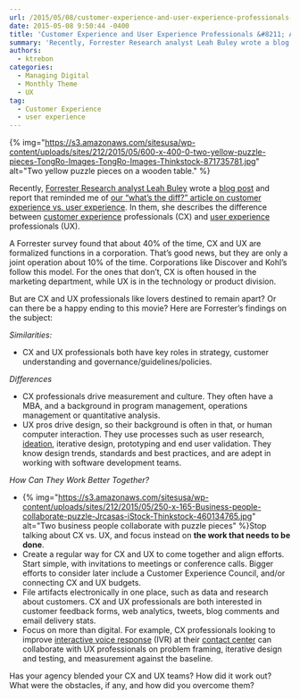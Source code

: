 ```yaml
---
url: /2015/05/08/customer-experience-and-user-experience-professionals-a-match-made-in-heaven/
date: 2015-05-08 9:50:44 -0400
title: 'Customer Experience and User Experience Professionals &#8211; A Match Made in Heaven!'
summary: 'Recently, Forrester Research analyst Leah Buley wrote a blog post and report that reminded me of our &#8220;what&#8217;s the diff?&#8221; article on customer experience vs. user experience. In them, she describes the difference between customer experience professionals (CX) and user experience professionals (UX). A Forrester survey found that about 40% of the time, CX and UX are'
authors:
  - ktrebon
categories:
  - Managing Digital
  - Monthly Theme
  - UX
tag:
  - Customer Experience
  - user experience
---
```


{% img="https://s3.amazonaws.com/sitesusa/wp-content/uploads/sites/212/2015/05/600-x-400-0-two-yellow-puzzle-pieces-TongRo-Images-TongRo-Images-Thinkstock-871735781.jpg" alt="Two yellow puzzle pieces on a wooden table." %} 

Recently, [Forrester Research analyst Leah Buley](https://www.forrester.com/leah-buley "Link to Forrester research and bio Leah Buley ") wrote a [blog post](http://blogs.forrester.com/leah_buley/15-04-24-whats_in_a_name_between_cx_and_ux_a_lot "Link to Leah Buley Forrester Blog Post") and report that reminded me of [our &#8220;what&#8217;s the diff?&#8221; article on customer experience vs. user experience](https://www.WHATEVER/2014/07/07/user-experience-ux-vs-customer-experience-cx-whats-the-dif/ "DigitalGov article on customer experience vs. user experience"). In them, she describes the difference between [customer experience](https://www.WHATEVER/2015/04/08/monthly-theme-how-federal-contact-centers-deliver-great-customer-service/ "Digital Gov material on customer experience") professionals (CX) and [user experience](https://www.WHATEVER/category/ux/ "Digital Gov material on user experience ") professionals (UX).

A Forrester survey found that about 40% of the time, CX and UX are formalized functions in a corporation. That&#8217;s good news, but they are only a joint operation about 10% of the time. Corporations like Discover and Kohl&#8217;s follow this model. For the ones that don&#8217;t, CX is often housed in the marketing department, while UX is in the technology or product division.

But are CX and UX professionals like lovers destined to remain apart? Or can there be a happy ending to this movie? Here are Forrester&#8217;s findings on the subject:

_Similarities:_

  * CX and UX professionals both have key roles in strategy, customer understanding and governance/guidelines/policies.

_Differences_

  * CX professionals drive measurement and culture. They often have a MBA, and a background in program management, operations management or quantitative analysis.
  * UX pros drive design, so their background is often in that, or human computer interaction. They use processes such as user research, [ideation](https://www.WHATEVER/2013/11/14/ideation-challenges/ "Digital Gov material on ideation "), iterative design, prototyping and end user validation. They know design trends, standards and best practices, and are adept in working with software development teams.

_How Can They Work Better Together?_

  * {% img="https://s3.amazonaws.com/sitesusa/wp-content/uploads/sites/212/2015/05/250-x-165-Business-people-collaborate-puzzle-Jrcasas-iStock-Thinkstock-460134765.jpg" alt="Two business people collaborate with puzzle pieces" %}Stop talking about CX vs. UX, and focus instead on **the work that needs to be done**.
  * Create a regular way for CX and UX to come together and align efforts. Start simple, with invitations to meetings or conference calls. Bigger efforts to consider later include a Customer Experience Council, and/or connecting CX and UX budgets.
  * File artifacts electronically in one place, such as data and research about customers. CX and UX professionals are both interested in customer feedback forms, web analytics, tweets, blog comments and email delivery stats.
  * Focus on more than digital. For example, CX professionals looking to improve [interactive voice response](https://www.WHATEVER/2015/04/30/digitalgovs-inaugural-podcast-how-ivr-supports-contact-centers/ "DigitalGov’s Inaugural Podcast: How IVR Supports Contact Centers") (IVR) at their [contact center](https://www.WHATEVER/communities/government-contact-center-council-g3c/ "Digital Gov material on the contact center community") can collaborate with UX professionals on problem framing, iterative design and testing, and measurement against the baseline.

Has your agency blended your CX and UX teams? How did it work out? What were the obstacles, if any, and how did you overcome them?